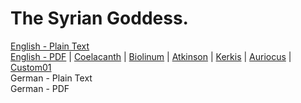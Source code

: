# The Syrian Goddess.

[English - Plain Text](full-text-english.md)  
[English - PDF](https://cdn.solaranamnesis.com/HAStrong/h_a_strong_syrian_1913_english.pdf) | [Coelacanth](https://cdn.solaranamnesis.com/HAStrong/h_a_strong_syrian_1913_english_coelacanth.pdf) | [Biolinum](https://cdn.solaranamnesis.com/HAStrong/h_a_strong_syrian_1913_english_biolinum.pdf) | [Atkinson](https://cdn.solaranamnesis.com/HAStrong/h_a_strong_syrian_1913_english_atkinson.pdf) | [Kerkis](https://cdn.solaranamnesis.com/HAStrong/h_a_strong_syrian_1913_english_kerkis.pdf) | [Auriocus](https://cdn.solaranamnesis.com/HAStrong/h_a_strong_syrian_1913_english_aurical.pdf) | [Custom01](https://cdn.solaranamnesis.com/HAStrong/h_a_strong_syrian_1913_english_custom01.pdf)  
German - Plain Text  
German - PDF  
